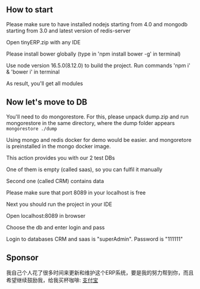## How to start

Please make sure to have installed nodejs starting from 4.0 and mongodb starting from 3.0 and latest version of redis-server 

Open tinyERP.zip with any IDE

Please install bower globally (type in 'npm install bower -g' in terminal)

Use node version 16.5.0(8.12.0) to build the project.
Run commands 'npm i' & 'bower i' in terminal

As result, you'll get all modules

## Now let's move to DB

You'll need to do mongorestore. For this, please unpack dump.zip and run mongorestore in the same directory, where the dump folder appears
`mongorestore ./dump`

Using mongo and redis docker for demo would be easier. and mongoretore is preinstalled in the mongo docker image.

This action provides you with our 2 test DBs

One of them is empty (called saas), so you can fulfil it manually

Second one (called CRM) contains data

Please make sure that port 8089 in your localhost is free

Next you should run the project in your IDE

Open localhost:8089 in browser

Choose the db and enter login and pass

Login to databases CRM and saas is "superAdmin". Password is "111111"

## Sponsor
我自己个人花了很多时间来更新和维护这个ERP系统，要是我的努力帮到你，而且希望继续鼓励我，给我买杯咖啡: [支付宝](public/public/images/alipay.jpeg)
